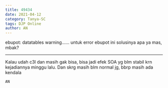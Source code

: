 ```yaml
---
title: 49434
date: 2021-04-12
category: Tanya-SC
tags: DJP Online
author: AN
---
```


ebupot: datatables warning...... untuk error ebupot ini solusinya apa ya mas, mbak?

---

Kalau udah c3l dan masih gak bisa, bisa jadi efek SOA yg blm stabil krn kejadiannya minggu lalu. Dan skrg masih blm normal jg, bbrp masih ada kendala

`AN`
